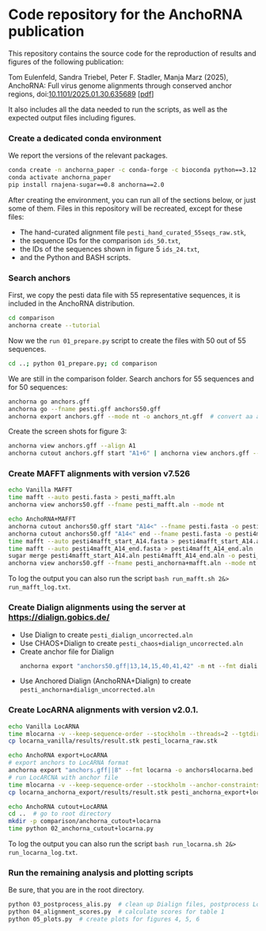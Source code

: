# Code repository for the AnchoRNA publication

This repository contains the source code for the reproduction of results and figures of the following publication:

Tom Eulenfeld, Sandra Triebel, Peter F. Stadler, Manja Marz (2025),
AnchoRNA: Full virus genome alignments through conserved anchor regions,
doi:[10.1101/2025.01.30.635689](https://doi.org/10.1101/2025.01.30.635689)
[[pdf](https://www.biorxiv.org/content/10.1101/2025.01.30.635689.full.pdf)]

It also includes all the data needed to run the scripts, as well as the expected output files including figures.

### Create a dedicated conda environment

We report the versions of the relevant packages.

```sh
conda create -n anchorna_paper -c conda-forge -c bioconda python==3.12 mafft==7.526 locarna=2.0
conda activate anchorna_paper
pip install rnajena-sugar==0.8 anchorna==2.0
```

After creating the environment, you can run all of the sections below, or just some of them.
Files in this repository will be recreated, except for these files:

* The hand-curated alignment file `pesti_hand_curated_55seqs_raw.stk`,
* the sequence IDs for the comparison `ids_50.txt`,
* the IDs of the sequences shown in figure 5 `ids_24.txt`,
* and the Python and BASH scripts.

### Search anchors

First, we copy the pesti data file with 55 representative sequences,
it is included in the AnchoRNA distribution.

```sh
cd comparison
anchorna create --tutorial
```

Now we  the `run 01_prepare.py` script to create the files with 50 out of 55 sequences.

```sh
cd ..; python 01_prepare.py; cd comparison
```

We are still in the comparison folder.
Search anchors for 55 sequences and for 50 sequences:

```sh
anchorna go anchors.gff
anchorna go --fname pesti.gff anchors50.gff
anchorna export anchors.gff --mode nt -o anchors_nt.gff  # convert aa anchors to nucleotides
```

Create the screen shots for figure 3:

```sh
anchorna view anchors.gff --align A1
anchorna cutout anchors.gff start "A1+6" | anchorna view anchors.gff --mode nt --align A0 --fname -
```

### Create MAFFT alignments with version v7.526

```sh
echo Vanilla MAFFT
time mafft --auto pesti.fasta > pesti_mafft.aln
anchorna view anchors50.gff --fname pesti_mafft.aln --mode nt

echo AnchoRNA+MAFFT
anchorna cutout anchors50.gff start "A14<" --fname pesti.fasta -o pesti4mafft_start_A14.fasta
anchorna cutout anchors50.gff "A14<" end --fname pesti.fasta -o pesti4mafft_A14_end.fasta
time mafft --auto pesti4mafft_start_A14.fasta > pesti4mafft_start_A14.aln
time mafft --auto pesti4mafft_A14_end.fasta > pesti4mafft_A14_end.aln
sugar merge pesti4mafft_start_A14.aln pesti4mafft_A14_end.aln -o pesti_anchorna+mafft.aln --fmtout fasta
anchorna view anchors50.gff --fname pesti_anchorna+mafft.aln --mode nt
```

To log the output you can also run the script `bash run_mafft.sh 2&> run_mafft_log.txt`.

### Create Dialign alignments using the server at https://dialign.gobics.de/

* Use Dialign to create `pesti_dialign_uncorrected.aln`
* Use CHAOS+Dialign to create `pesti_chaos+dialign_uncorrected.aln`
* Create anchor file for Dialign
  ```sh
  anchorna export "anchors50.gff|13,14,15,40,41,42" -m nt --fmt dialign --fname pesti.gff -o anchors4dialign.txt
  ```
* Use Anchored Dialign (AnchoRNA+Dialign) to create `pesti_anchorna+dialign_uncorrected.aln`

### Create LocARNA alignments with version v2.0.1.

```sh
echo Vanilla LocARNA
time mlocarna -v --keep-sequence-order --stockholm --threads=2 --tgtdir locarna_vanilla pesti.fasta
cp locarna_vanilla/results/result.stk pesti_locarna_raw.stk

echo AnchoRNA export+LocARNA
# export anchors to LocARNA format
anchorna export "anchors.gff||8" --fmt locarna -o anchors4locarna.bed
# run LocARCNA with anchor file
time mlocarna -v --keep-sequence-order --stockholm --anchor-constraints=anchors4locarna.bed --threads=2 --tgtdir locarna_anchorna_export pesti.fasta
cp locarna_anchorna_export/results/result.stk pesti_anchorna_export+locarna_raw.stk

echo AnchoRNA cutout+LocARNA
cd ..  # go to root directory
mkdir -p comparison/anchorna_cutout+locarna
time python 02_anchorna_cutout+locarna.py
```

To log the output you can also run the script `bash run_locarna.sh 2&> run_locarna_log.txt`.

### Run the remaining analysis and plotting scripts

Be sure, that you are in the root directory.

```sh
python 03_postprocess_alis.py  # clean up Dialign files, postprocess LocARNA files
python 04_alignment_scores.py  # calculate scores for table 1
python 05_plots.py  # create plots for figures 4, 5, 6
```

